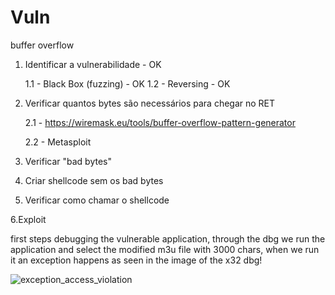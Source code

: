 # Vuln
buffer overflow

1. Identificar a vulnerabilidade - OK
   
	1.1 - Black Box (fuzzing) - OK
   	1.2 - Reversing - OK
	
3. Verificar quantos bytes são necessários para chegar no RET
   
	2.1 - https://wiremask.eu/tools/buffer-overflow-pattern-generator
	
	2.2 - Metasploit
	
4. Verificar "bad bytes"

5. Criar shellcode sem os bad bytes

6. Verificar como chamar o shellcode

6.Exploit

first steps debugging the vulnerable application, through the dbg we run the application and select the modified m3u file with 3000 chars, when we run it an exception happens as seen in the image of the x32 dbg!

![exception_access_violation](https://github.com/igusil/Vuln/assets/89313216/8e43e831-a6ef-4076-912f-db946d45f159)

